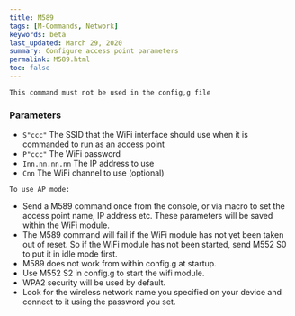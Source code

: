 ```yaml
---
title: M589
tags: [M-Commands, Network] 
keywords: beta 
last_updated: March 29, 2020 
summary: Configure access point parameters 
permalink: M589.html
toc: false 
---
```



`This command must not be used in the config,g file`

### Parameters

* `S"ccc"` The SSID that the WiFi interface should use when it is commanded to run as an access point
* `P"ccc"` The WiFi password
* `Inn.nn.nn.nn` The IP address to use
* `Cnn` The WiFi channel to use (optional)

`To use AP mode:`

* Send a M589 command once from the console, or via macro to set the access point name, IP address etc. These parameters will be saved within the WiFi module.
* The M589 command will fail if the WiFi module has not yet been taken out of reset. So if the WiFi module has not been started, send M552 S0 to put it in idle mode first. 
* M589 does not work from within config.g at startup.
* Use M552 S2 in config.g to start the wifi module.
* WPA2 security will be used by default.
* Look for the wireless network name you specified on your device and connect to it using the password you set. 

